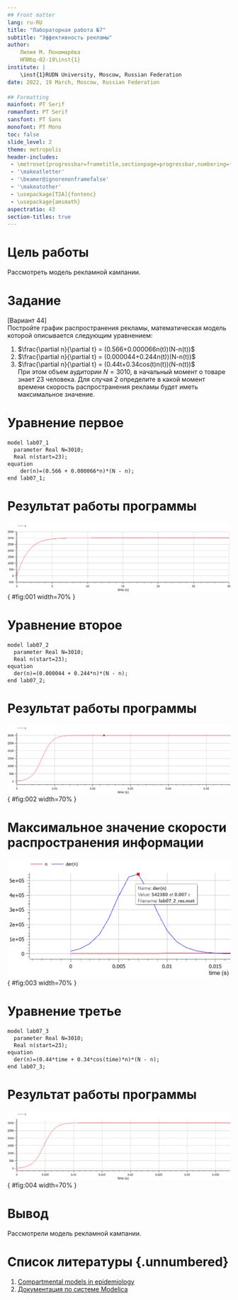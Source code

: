 ```yaml
---
## Front matter
lang: ru-RU
title: "Лабораторная работа №7"
subtitle: "Эффективность рекламы"
author:
    Лилия М. Пономарёва
    НПИбд-02-19\inst{1}
institute: |
	\inst{1}RUDN University, Moscow, Russian Federation
date: 2022, 19 March, Moscow, Russian Federation  

## Formatting
mainfont: PT Serif
romanfont: PT Serif
sansfont: PT Sans
monofont: PT Mono
toc: false
slide_level: 2
theme: metropolis
header-includes: 
 - \metroset{progressbar=frametitle,sectionpage=progressbar,numbering=fraction}
 - '\makeatletter'
 - '\beamer@ignorenonframefalse'
 - '\makeatother'
 - \usepackage[T2A]{fontenc}
 - \usepackage{amsmath}
aspectratio: 43
section-titles: true
---
```


# Цель работы
Рассмотреть модель рекламной кампании.

# Задание
[Вариант 44]  
Постройте график распространения рекламы, математическая модель которой описывается следующим уравнением:  
1. $\frac{\partial n}{\partial t} = (0.566+0.000066n(t))(N-n(t))$  
2. $\frac{\partial n}{\partial t} = (0.000044+0.244n(t))(N-n(t))$  
3. $\frac{\partial n}{\partial t} = (0.44t+0.34cos(t)n(t))(N-n(t))$  
При этом объем аудитории $N=3010$, в начальный момент о товаре знает 23 человека. Для случая 2 определите в какой момент времени скорость распространения рекламы будет иметь максимальное значение.

# Уравнение первое
```
model lab07_1
  parameter Real N=3010;
  Real n(start=23);
equation
    der(n)=(0.566 + 0.000066*n)*(N - n); 
end lab07_1;
```
# Результат работы программы 
![Распространение информации с помощью рекламы при $a_{1}(t) >> a_{2}(t)$](../images/1.png){ #fig:001 width=70% }  

# Уравнение второе
```
model lab07_2
  parameter Real N=3010;
  Real n(start=23);
equation
  der(n)=(0.000044 + 0.244*n)*(N - n); 
end lab07_2;
```
# Результат работы программы 
![Распространение информации с помощью рекламы при $a_{1}(t) << a_{2}(t)$](../images/2.png){ #fig:002 width=70% }  

# Максимальное значение скорости распространения информации
![Момент времени, когда скорость распространения рекламы имеет максимальное значение](../images/2_s.png){ #fig:003 width=70% }  

# Уравнение третье
```
model lab07_3
  parameter Real N=3010;
  Real n(start=23);
equation
  der(n)=(0.44*time + 0.34*cos(time)*n)*(N - n); 
end lab07_3;
```

# Результат работы программы
![Распространения информации с помощью рекламы и сарфанного радио](../images/3.png){ #fig:004 width=70% } 

# Вывод
Рассмотрели модель рекламной кампании.  

# Список литературы {.unnumbered}
1. [Compartmental models in epidemiology](https://en.wikipedia.org/wiki/Compartmental_models_in_epidemiology)
2. [Документация по системе Modelica](https://www.modelica.org/)